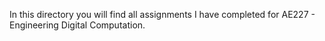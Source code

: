 In this directory you will find all assignments I have completed for AE227 - Engineering Digital Computation.